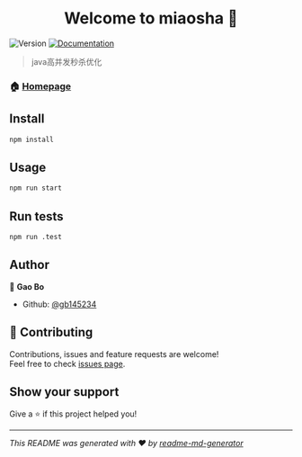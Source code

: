 <h1 align="center">Welcome to miaosha 👋</h1>
<p>
  <img alt="Version" src="https://img.shields.io/npm/v/miaosha.svg">
  <a href="https://github.com/gb145234/miaosha.git">
    <img alt="Documentation" src="https://img.shields.io/badge/documentation-yes-brightgreen.svg" target="_blank" />
  </a>
</p>

> java高并发秒杀优化

### 🏠 [Homepage](https://github.com/gb145234/miaosha.git)

## Install

```sh
npm install
```

## Usage

```sh
npm run start
```

## Run tests

```sh
npm run .test
```

## Author

👤 **Gao Bo**

* Github: [@gb145234](https://github.com/gb145234)

## 🤝 Contributing

Contributions, issues and feature requests are welcome!<br />Feel free to check [issues page](https://github.com/gb145234/miaosha/issues).

## Show your support

Give a ⭐️ if this project helped you!

***
_This README was generated with ❤️ by [readme-md-generator](https://github.com/kefranabg/readme-md-generator)_